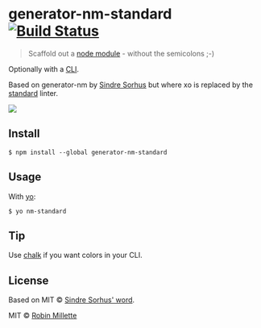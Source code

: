# generator-nm-standard [![Build Status](https://travis-ci.org/millette/generator-nm-standard.svg?branch=master)](https://travis-ci.org/millette/generator-nm-standard)

> Scaffold out a [node module](https://github.com/sindresorhus/node-module-boilerplate) - without the semicolons ;-)

Optionally with a [CLI](http://en.wikipedia.org/wiki/Command-line_interface).

Based on generator-nm by [Sindre Sorhus](https://www.npmjs.com/~sindresorhus) but where xo is replaced by the [standard](https://github.com/feross/standard) linter.

![](screenshot.png)


## Install

```
$ npm install --global generator-nm-standard
```


## Usage

With [yo](https://github.com/yeoman/yo):

```
$ yo nm-standard
```


## Tip

Use [chalk](https://github.com/sindresorhus/chalk) if you want colors in your CLI.


## License
Based on MIT © [Sindre Sorhus' word](http://sindresorhus.com).

MIT © [Robin Millette](http://robin.millette.info)
